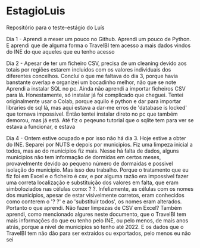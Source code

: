 # EstagioLuis
Repositório para o teste-estágio do Luís

Dia 1 - Aprendi a mexer um pouco no Github. Aprendi um pouco de Python. E aprendi que de alguma forma o TravelBI tem acesso a mais dados vindos do INE do que aqueles que eu tenho acesso

Dia 2 - Apesar de ter um ficheiro CSV, precisa de um cleaning devido aos totais por regiões estarem incluidos com os valores individuais dos diferentes concelhos.
Concluí o que me faltava do dia 3, porque havia banstante overlap e organizei um bocadinho melhor, não que se note
Aprendi a instalar SQL no pc. Ainda não aprendi a importar ficheiros CSV para lá. Honestamente, só instalar já foi complicado que cheguei. Tentei originalmente usar o Colab, porque aquilo é python e dar para importar libraries de sql lá, mas aqui estava a dar-me erros de 'database is locked' que tornava impossivel. Então tentei instalar direto no pc que também demorou, mas já está. Até fiz o peqeuno tutorial que o sqlite tem para ver se estava a funcionar, e estava

Dia 4 - Ontem estive ocupado e por isso não há dia 3. Hoje estive a obter do INE. Separei por NUTS e depois por municipios. Fiz uma limpeza inicial a todos, mas ao do municipios fiz mais. Nesse há falta de dados, alguns municipios não tem informação de dormidas em certos meses, provavelmente devido ao pequeno número de dormaidas e possivel isolação do municipio. Mas isso deu trabalho. Porque o tratamento que eu fiz foi em Excel e o ficheiro é csv, e por alguma razão era impossivel fazer uma correta localização e substituição dos valores em falta, que eram simboloziados nas células como: ? ?. Infelizmente, as células com os nomes dos municipios, apesar de estar visivelmente corretos, eram conhecidos como conterem o '? ?' e ao 'substituir todos', os nomes eram alterados.
Portanto o que aprendi. Não fazer limpezas de CSV em Excel? Também aprendi, como mencionado algures neste documento, que o TravelBI tem mais informações do que eu tenho pelo INE, ou pelo menos, de mais anos atrás, porque a nivel de municipios só tenho até 2022. E os dados que o TravelBI tem não dão para ser extraidos ou exportados, pelo menos eu não sei
